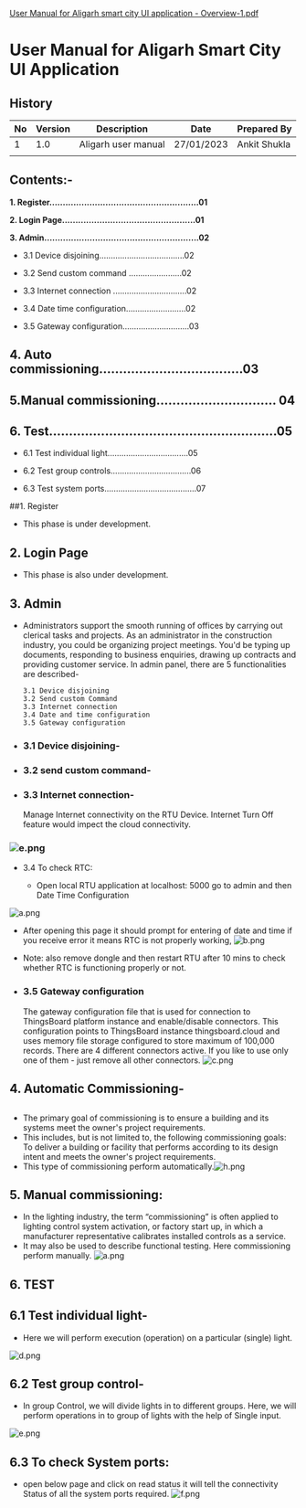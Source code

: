 [User Manual for Aligarh smart city UI application - Overview-1.pdf](/.attachments/User%20Manual%20for%20Aligarh%20smart%20city%20UI%20application%20-%20Overview-1-2ecd2c5d-58b6-4669-bd9e-382d396b871f.pdf)

# User Manual for Aligarh Smart City UI Application

## History


| No |Version  |  Description | Date  |Prepared By  |
|--|--|--|--|--|
| 1 |1.0  | Aligarh user manual | 27/01/2023 |  Ankit Shukla|
|  |  |  |  |  |

##  Contents:-
**1.  Register........................................................01**

**2.  Login Page..................................................01**

**3.   Admin..........................................................02** 
   
- 3.1    Device disjoining.....................................02 
  
-    3.2   Send custom command .......................02

-    3.3 Internet connection ................................02  
 
    
- 3.4  Date time configuration..........................02

    
- 3.5
  Gateway configuration.............................03

##   ****4.** Auto commissioning....................................03**
## **5.Manual commissioning.............................. 04**

## **6.   Test.........................................................05** 
    
- 6.1 Test individual light...................................05
 
-    6.2 Test group controls...................................06

-    6.3 Test system ports........................................07






   ##1. Register
   -    <p>This phase is under development.</p>
   ##       2. Login Page
   - This phase is also under development.
   ##     3. Admin
   -    Administrators support the smooth running of offices by carrying out clerical tasks and projects. As an administrator in the construction industry, you could be organizing project meetings. You'd be typing up documents, responding to business enquiries, drawing up contracts and providing customer service.
   In admin panel, there are 5 functionalities are described-
        
            3.1 Device disjoining 
            3.2 Send custom Command 
            3.3 Internet connection 
            3.4 Date and time configuration 
            3.5 Gateway configuration
   -    ###    3.1 Device disjoining-
   -  ###                       3.2 send custom command-
   -   ###       3.3 Internet connection-                  
          <p>Manage Internet connectivity on the RTU Device. Internet Turn Off feature would impect the cloud connectivity.</P>

### ![e.png](/.attachments/e-8525a033-94a6-4387-9a2d-7709df400b41.png) 
- 3.4 To check RTC: 
                                                           
  <p>                                                           
                                                            
   -    Open local RTU application at localhost: 5000 go to admin and then Date Time Configuration  

![a.png](/.attachments/a-a6920276-a615-4a79-a23f-846873197e83.png)
- After opening this page it should prompt for entering of date and time if you receive error it means RTC is not properly working, 
![b.png](/.attachments/b-e5711de7-9b56-498b-a5b1-1669803732d4.png)

- Note: also remove dongle and then restart RTU after 10 mins to check whether RTC is functioning properly or not.
         
- ###         3.5 Gateway configuration 

   The gateway configuration file that is used for connection to ThingsBoard platform instance and enable/disable connectors. This configuration points to ThingsBoard instance thingsboard.cloud and uses memory file storage configured to store maximum of 100,000 records. There are 4 different connectors active. If you like to use only one of them - just remove all other connectors.
![c.png](/.attachments/c-749ceeef-cf05-4a29-be7f-f103c1556575.png)
## 4. Automatic Commissioning-
##  

-    The primary goal of commissioning is to ensure a building and its systems meet the owner's project requirements. 
- This includes, but is not limited to, the following commissioning goals: To deliver a building or facility that performs according to its design intent and meets the owner's project requirements. 
- This type of commissioning perform automatically.![h.png](/.attachments/h-ac280533-00aa-4eb0-b5ba-495300235043.png)
## **5.** Manual commissioning:
- In the lighting industry, the term “commissioning” is often applied to lighting control system activation, or factory start up, in which a manufacturer representative calibrates installed controls as a service.
- It may also be used to describe functional testing. Here commissioning perform manually. 
![a.png](/.attachments/a-f8728770-244e-48d3-a518-1557eda58ee1.png)
## **6. TEST**
##   6.1 Test individual light-                                  
-  <p> Here we will perform execution (operation) on a particular (single) light.</P>
 

![d.png](/.attachments/d-b11baa8d-4047-4d4a-b881-dc4ffbd30d92.png)
## 6.2 Test group control-
- In group Control, we will divide lights in to different groups. Here, we will perform operations in to group of lights with the help of Single input.

![e.png](/.attachments/e-50769fe3-3ff7-46ea-8080-7e93fd464974.png)
## 6.3  To check System ports:                                  
-   open below page and click on read status it will tell the connectivity 
Status of all the system ports required.
![f.png](/.attachments/f-6e2c4190-a328-49f8-b67d-ee22b68031ba.png)




 



